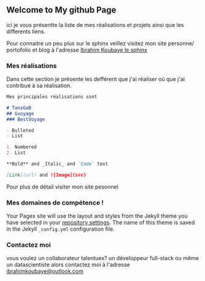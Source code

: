 ## Welcome to My github Page

ici je vous présentte la liste de mes réalisations et projets ainsi que les differents liens.

Pour connaitre un peu plus sur le sphinx  veillez visitez mon site personne/ portofolio et blog à l'adresse [Ibrahim Koubaye le sphinx](https://ibrahimkoubaye.herokuapp.com)

### Mes réalisations 

Dans cette section je présente les defférent que j'ai réaliser où que j'ai contribué à sa réalisation.

```markdown
Mes principales réalisations sont

# TansGaB
## Gvoyage
### BestVoyage

- Bulleted
- List

1. Numbered
2. List

**Bold** and _Italic_ and `Code` text

[Link](url) and ![Image](src)
```

Pour plus de détail visiter mon site pesonnel
### Mes domaines de compétence !

Your Pages site will use the layout and styles from the Jekyll theme you have selected in your [repository settings](https://github.com/lesphinx/lesphinx.github.io/settings). The name of this theme is saved in the Jekyll `_config.yml` configuration file.

### Contactez moi

vous voulez un collaborateur talentuex? un développeur full-stack ou même un datascientiste alors contactez moi à l'adresse ibrahimkoubaye@outlook.com 
